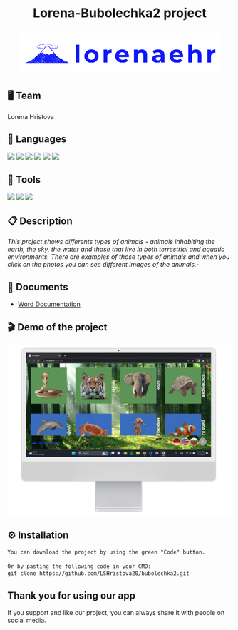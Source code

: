 <h1 align="center">Lorena-Bubolechka2 project
<p align="center">
<img src="assets/l_logo.png" width="450px">
</p>

## 🖥 Team
Lorena Hristova

## 🚀 Languages 

<p align="left"> 
    <img src="https://yongzhenlow.gallerycdn.vsassets.io/extensions/yongzhenlow/dart-built-value-snippets/1.1.2/1644383280101/Microsoft.VisualStudio.Services.Icons.Default" width = "50px"> 
    <img src="https://pathcreatortutorial.com/wp-content/uploads/2022/01/c-1.png" width = "50px"/>
    <img src="https://upload.wikimedia.org/wikipedia/commons/thumb/6/61/HTML5_logo_and_wordmark.svg/220px-HTML5_logo_and_wordmark.svg.png" width = "50px"/>
    <img src="https://upload.wikimedia.org/wikipedia/commons/thumb/1/18/C_Programming_Language.svg/1200px-C_Programming_Language.svg.png" width = "44px"/>
    <img src="https://developer.apple.com/swift/images/swift-og.png" width = "44px"/>
    <img src="https://cmake.org/wp-content/uploads/2018/11/cmake_logo_slider.png" width = "75px"/>
     

  ## 🔧 Tools 
  <p align="left"> 
    <img src="https://img.icons8.com/color/48/000000/visual-studio-code-2019.png"/>
    <img src="https://img.icons8.com/color/48/000000/git.png"/>
    <img src="https://img.icons8.com/fluency/48/000000/adobe-photoshop.png"/>
      
 ## 📋 Description
    
*This project shows differents types of animals - animals inhabiting the earth, the sky, the water and those that live in both terrestrial and aquatic environments. There are examples of those types of animals and when you click on the photos you can see different images of the animals.-*   
      
 ## 📄 Documents
      
- [Word Documentation](https://github.com/LSHristova20/bubolechka2/blob/main/documentation-lorena.docx)
   
## 🎬 Demo of the project 

<p align="center">
<img  src="assets/demo.png" width = "700px" >
</p>

## ⚙ Installation
```
You can download the project by using the green "Code" button.

Or by pasting the following code in your CMD:
git clone https://github.com/LSHristova20/bubolechka2.git
```
## Thank you for using our app
If you support and like our project, you can always share it with people on social media.
   
